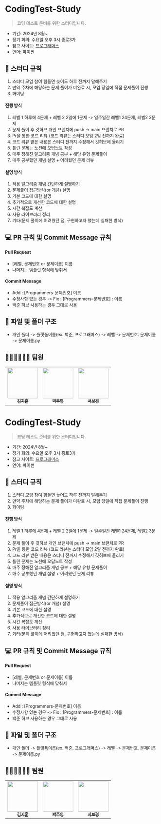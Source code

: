 # CodingTest-Study

> 코딩 테스트 준비를 위한 스터디입니다.

- 기간: 2024년 8월~
- 정기 회의: 수요일 오후 3시 종로3가
- 참고 사이트: [프로그래머스](https://programmers.co.kr/learn/challenges)
- 언어: 파이썬

## 📜 스터디 규칙
1. 스터디 모임 참여 힘들면 늦어도 하루 전까지 말해주기
2. 만약 주차에 해당하는 문제 풀이가 미완료 시, 모임 당일에 직접 문제풀이 진행
3. 화이팅

#### 진행 방식
1. 레벨 1 하루에 4문제 + 레벨 2 2일에 1문제 -> 일주일간 레벨1 24문제, 레벨2 3문제
2. 문제 풀이 후 깃허브 개인 브랜치에 push -> main 브랜치로 PR
3. Pr을 통한 코드 리뷰 (코드 리뷰는 스터디 모임 2일 전까지 완료)
4. 코드 리뷰 받은 내용은 스터디 전까지 수정해서 깃허브에 올리기
5. 틀린 문제는 노션에 오답노트 작성
6. 매주 정해진 알고리즘 개념 공부 + 해당 유형 문제풀이
7. 매주 공부했던 개념 설명 + 어려웠던 문제 리뷰

#### 설명 방식
1. 적용 알고리즘 개념 간단하게 설명하기
2. 문제풀이 접근방식(or 개념) 설명
3. 기본 코드에 대한 설명
4. 추가적으로 개선한 코드에 대한 설명
5. 시간 복잡도 계산
6. 사용 라이브러리 정리
7. 기타(문제 풀이에 어려웠던 점, 구현하고자 했는데 실패한 방식)


## 💻 PR 규칙 및 Commit Message 규칙

#### Pull Request

- [레벨, 문제번호 or 문제이름] 이름
- 나머지는 템플릿 형식에 맞춰서

#### Commit Message
- Add : [Programmers-문제번호] 이름
- 수정사항 있는 경우 -> Fix : [Programmers-문제번호] : 이름
- 백준 허브 사용하는 경우 그대로 사용


## 📁 파일 및 폴더 구조
- 개인 폴더 -> 플랫폼이름(ex. 백준, 프로그래머스) -> 레벨 -> 문제번호. 문제이름 -> 문제이름.py



## 🏃🏼‍♂️🏃🏻‍♀️ 팀원
<table>
  <tbody>
    <tr>
      <td align="center"><a href="https://github.com/Jjiggu"><img src="https://i.ibb.co/FYTxKR1/errorcat.png" width="100px;" alt=""/><br /><sub><b>김지훈</b></sub></a><br /></td>
      <td align="center"><a href="https://github.com/Ju0011"><img src="https://i.ibb.co/FYTxKR1/errorcat.png" width="100px;" alt=""/><br /><sub><b>박주영</b></sub></a><br /></td>
      <td align="center"><a href="https://github.com/seobokyeong0314"><img src="https://i.ibb.co/FYTxKR1/errorcat.png" width="100px;" alt=""/><br /><sub><b>서보경</b></sub></a><br /></td>
     <tr/>
  </tbody>
</table>



# CodingTest-Study

> 코딩 테스트 준비를 위한 스터디입니다.

- 기간: 2024년 8월~
- 정기 회의: 수요일 오후 3시 종로3가
- 참고 사이트: [프로그래머스](https://programmers.co.kr/learn/challenges)
- 언어: 파이썬

## 📜 스터디 규칙 
1. 스터디 모임 참여 힘들면 늦어도 하루 전까지 말해주기
2. 만약 주차에 해당하는 문제 풀이가 미완료 시, 모임 당일에 직접 문제풀이 진행
3. 화이팅

#### 진행 방식
1. 레벨 1 하루에 4문제 + 레벨 2 2일에 1문제 -> 일주일간 레벨1 24문제, 레벨2 3문제
2. 문제 풀이 후 깃허브 개인 브랜치에 push -> main 브랜치로 PR
3. Pr을 통한 코드 리뷰 (코드 리뷰는 스터디 모임 2일 전까지 완료)
4. 코드 리뷰 받은 내용은 스터디 전까지 수정해서 깃허브에 올리기
5. 틀린 문제는 노션에 오답노트 작성
6. 매주 정해진 알고리즘 개념 공부 + 해당 유형 문제풀이
7. 매주 공부했던 개념 설명 + 어려웠던 문제 리뷰

#### 설명 방식
1. 적용 알고리즘 개념 간단하게 설명하기
2. 문제풀이 접근방식(or 개념) 설명
3. 기본 코드에 대한 설명
4. 추가적으로 개선한 코드에 대한 설명
5. 시간 복잡도 계산
6. 사용 라이브러리 정리
7. 기타(문제 풀이에 어려웠던 점, 구현하고자 했는데 실패한 방식)


## 💻 PR 규칙 및 Commit Message 규칙

#### Pull Request

- [레벨, 문제번호 or 문제이름] 이름
- 나머지는 템플릿 형식에 맞춰서

#### Commit Message
- Add : [Programmers-문제번호] 이름
- 수정사항 있는 경우 -> Fix : [Programmers-문제번호] : 이름
- 백준 허브 사용하는 경우 그대로 사용


## 📁 파일 및 폴더 구조
- 개인 폴더 -> 플랫폼이름(ex. 백준, 프로그래머스) -> 레벨 -> 문제번호. 문제이름 -> 문제이름.py



## 🏃🏼‍♂️🏃🏻‍♀️ 팀원
<table>
  <tbody>
    <tr>
      <td align="center"><a href="https://github.com/Jjiggu"><img src="https://i.ibb.co/FYTxKR1/errorcat.png" width="100px;" alt=""/><br /><sub><b>김지훈</b></sub></a><br /></td>
      <td align="center"><a href="https://github.com/Ju0011"><img src="https://i.ibb.co/FYTxKR1/errorcat.png" width="100px;" alt=""/><br /><sub><b>박주영</b></sub></a><br /></td>
      <td align="center"><a href="https://github.com/seobokyeong0314"><img src="https://i.ibb.co/FYTxKR1/errorcat.png" width="100px;" alt=""/><br /><sub><b>서보경</b></sub></a><br /></td>
     <tr/>
  </tbody>
</table>




